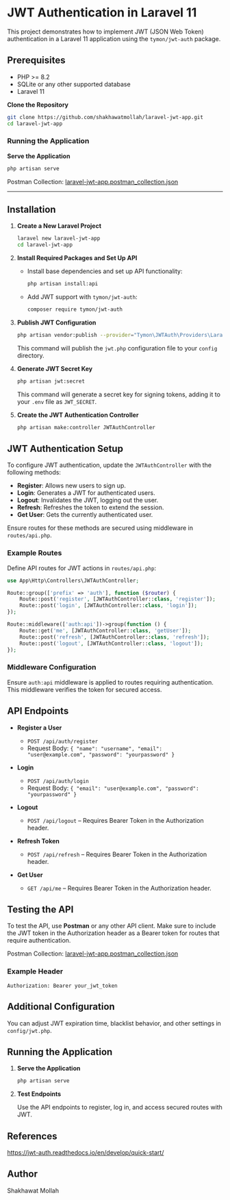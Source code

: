 # JWT Authentication in Laravel 11

This project demonstrates how to implement JWT (JSON Web Token) authentication in a Laravel 11 application using the `tymon/jwt-auth` package.

## Prerequisites

- PHP >= 8.2
- SQLite or any other supported database
- Laravel 11

**Clone the Repository**
   ```bash
   git clone https://github.com/shakhawatmollah/laravel-jwt-app.git
   cd laravel-jwt-app
   ```
### Running the Application

**Serve the Application**
   ```bash
   php artisan serve
   ```

Postman Collection: [laravel-jwt-app.postman_collection.json](laravel-jwt-app.postman_collection.json)

------------------------------------
## Installation

1. **Create a New Laravel Project**
   ```bash
   laravel new laravel-jwt-app
   cd laravel-jwt-app
   ```

2. **Install Required Packages and Set Up API**
    - Install base dependencies and set up API functionality:
      ```bash
      php artisan install:api
      ```

    - Add JWT support with `tymon/jwt-auth`:
      ```bash
      composer require tymon/jwt-auth
      ```

3. **Publish JWT Configuration**
   ```bash
   php artisan vendor:publish --provider="Tymon\JWTAuth\Providers\LaravelServiceProvider"
   ```

   This command will publish the `jwt.php` configuration file to your `config` directory.

4. **Generate JWT Secret Key**
   ```bash
   php artisan jwt:secret
   ```

   This command will generate a secret key for signing tokens, adding it to your `.env` file as `JWT_SECRET`.

5. **Create the JWT Authentication Controller**
   ```bash
   php artisan make:controller JWTAuthController
   ```

## JWT Authentication Setup

To configure JWT authentication, update the `JWTAuthController` with the following methods:

- **Register**: Allows new users to sign up.
- **Login**: Generates a JWT for authenticated users.
- **Logout**: Invalidates the JWT, logging out the user.
- **Refresh**: Refreshes the token to extend the session.
- **Get User**: Gets the currently authenticated user.

Ensure routes for these methods are secured using middleware in `routes/api.php`.

### Example Routes

Define API routes for JWT actions in `routes/api.php`:

```php
use App\Http\Controllers\JWTAuthController;

Route::group(['prefix' => 'auth'], function ($router) {
    Route::post('register', [JWTAuthController::class, 'register']);
    Route::post('login', [JWTAuthController::class, 'login']);
});

Route::middleware(['auth:api'])->group(function () {
    Route::get('me', [JWTAuthController::class, 'getUser']);
    Route::post('refresh', [JWTAuthController::class, 'refresh']);
    Route::post('logout', [JWTAuthController::class, 'logout']);
});
```

### Middleware Configuration

Ensure `auth:api` middleware is applied to routes requiring authentication. This middleware verifies the token for secured access.

## API Endpoints

- **Register a User**
    - `POST /api/auth/register`
    - Request Body: `{ "name": "username", "email": "user@example.com", "password": "yourpassword" }`

- **Login**
    - `POST /api/auth/login`
    - Request Body: `{ "email": "user@example.com", "password": "yourpassword" }`

- **Logout**
    - `POST /api/logout` – Requires Bearer Token in the Authorization header.

- **Refresh Token**
    - `POST /api/refresh` – Requires Bearer Token in the Authorization header.

- **Get User**
    - `GET /api/me` – Requires Bearer Token in the Authorization header.

## Testing the API

To test the API, use **Postman** or any other API client. Make sure to include the JWT token in the Authorization header as a Bearer token for routes that require authentication.

Postman Collection: [laravel-jwt-app.postman_collection.json](laravel-jwt-app.postman_collection.json)

### Example Header
```plaintext
Authorization: Bearer your_jwt_token
```

## Additional Configuration

You can adjust JWT expiration time, blacklist behavior, and other settings in `config/jwt.php`.

## Running the Application

1. **Serve the Application**
   ```bash
   php artisan serve
   ```

2. **Test Endpoints**

   Use the API endpoints to register, log in, and access secured routes with JWT.

## References
https://jwt-auth.readthedocs.io/en/develop/quick-start/

## Author

Shakhawat Mollah
